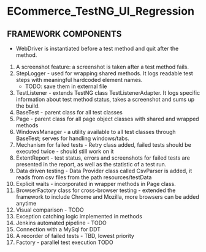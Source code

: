 # ECommerce_TestNG_UI_Regression

## FRAMEWORK COMPONENTS
- WebDriver is instantiated before a test method and quit after the method.
1. A screenshot feature: a screenshot is taken after a test method fails.
2. StepLogger - used for wrapping shared methods. It logs readable test steps with meaningful hardcoded element names. 
    - TODO: save them in external file
3. TestListener - extends TestNG class TestListenerAdapter. It logs specific information about test method status, takes a screenshot and sums up the build.
4. BaseTest - parent class for all test classes
5. Page - parent class for all page object classes with shared and wrapped methods
6. WindowsManager - a utility available to all test classes through BaseTest; serves for handling windows/tabs.
7. Mechanism for failed tests - Retry class added, failed tests should be executed twice - should still work on it
8. ExtentReport - test status, errors and screenshots for failed tests are presented in the report, as well as the statistic of a test run.
9. Data driven testing - Data Provider class called CsvParser is added, it reads from csv files from the path resources/testData
10. Explicit waits - incorporated in wrapper methods in Page class.
11. BrowserFactory class for cross-browser testing - extended the framework to include Chrome and Mozilla, more browsers can be added anytime
12. Visual comparison - TODO
13. Exception catching logic implemented in methods
14. Jenkins automated pipeline - TODO
15. Connection with a MySql for DDT
16. A recorder of failed tests - TBD, lowest priority
17. Factory - parallel test execution TODO
